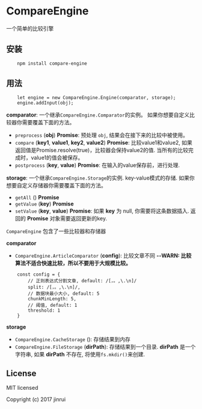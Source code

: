 # CompareEngine
一个简单的比较引擎

## 安装
```
    npm install compare-engine
```
## 用法
```
    let engine = new CompareEngine.Engine(comparator, storage);
    engine.addInput(obj);
```
__comparator__: 一个继承`CompareEngine.Comparator`的实例。 如果你想要自定义比较器你需要覆盖下面的方法。
* `preprocess` (__obj__) __Promise__: 预处理 `obj`, 结果会在接下来的比较中被使用。
* `compare` (__key1__, __value1__, __key2__, __value2__) __Promise__: 比较value1和value2, 如果返回值是Promise.resolve(true)，比较器会保持value2的值. 当所有的比较完成时，value1的值会被保存。
* `postprocess` (__key__, __value__) __Promise__: 在输入的value保存前，进行处理.

__storage__: 一个继承`CompareEngine.Storage`的实例. key-value模式的存储. 如果你想要自定义存储器你需要覆盖下面的方法。
* `getAll` () __Promise__
* `getValue` (__key__) __Promise__
* `setValue` (__key__, __value__) __Promise__: 如果 __key__ 为 null, 你需要将这条数据插入. 返回的 __Promise__ 对象需要返回更新的key.

`CompareEngine` 包含了一些比较器和存储器

__comparator__
* `CompareEngine.ArticleComparator` (__config__): 比较文章不同
__--WARN: 比较算法不适合快速比较，所以不要用于大规模比较。__
```
    const config = {
        // 正则表达式分割文章, default: /[，。,\.\n]/
        split: /[，。,\.\n]/,
        // 数据块最小大小, default: 5
        chunkMinLength: 5,
        // 阈值, default: 1
        threshold: 1
    }
```

__storage__
* `CompareEngine.CacheStorage` (): 存储结果到内存
* `CompareEngine.FileStorage` (__dirPath__): 存储结果到一个目录. __dirPath__ 是一个字符串, 如果 __dirPath__ 不存在, 将使用`fs.mkdir()`来创建.


## License
MIT licensed

Copyright (c) 2017 jinrui
